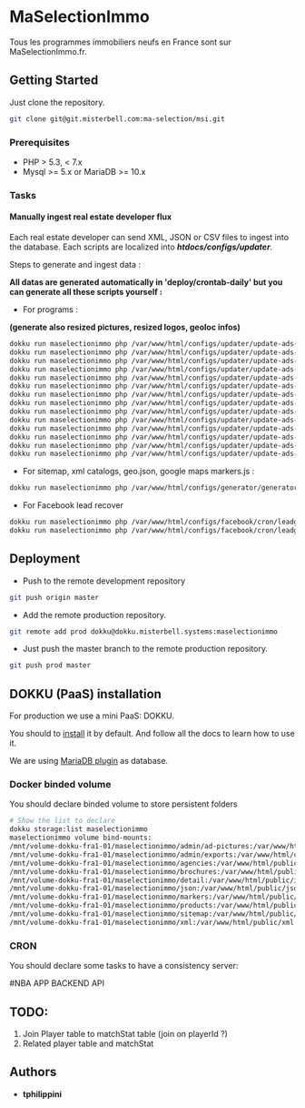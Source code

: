 # MaSelectionImmo

Tous les programmes immobiliers neufs en France sont sur MaSelectionImmo.fr.

## Getting Started

Just clone the repository.

```sh
git clone git@git.misterbell.com:ma-selection/msi.git
```

### Prerequisites

* PHP > 5.3, < 7.x
* Mysql >= 5.x or MariaDB >= 10.x

### Tasks

#### Manually ingest real estate developer flux

Each real estate developer can send XML, JSON or CSV files to ingest into the
database. Each scripts are localized into **_htdocs/configs/updater_**.

Steps to generate and ingest data :

**All datas are generated automatically in 'deploy/crontab-daily' but you can
generate all these scripts yourself :**

* For programs :

**(generate also resized pictures, resized logos, geoloc infos)**

```sh
dokku run maselectionimmo php /var/www/html/configs/updater/update-ads-nexity.php PROD
dokku run maselectionimmo php /var/www/html/configs/updater/update-ads-bi.php PROD
dokku run maselectionimmo php /var/www/html/configs/updater/update-ads-pichet.php PROD
dokku run maselectionimmo php /var/www/html/configs/updater/update-ads-resideetudes.php PROD
dokku run maselectionimmo php /var/www/html/configs/updater/update-ads-cogedim.php PROD
dokku run maselectionimmo php /var/www/html/configs/updater/update-ads-emerige.php PROD
dokku run maselectionimmo php /var/www/html/configs/updater/update-ads-capelli.php PROD
dokku run maselectionimmo php /var/www/html/configs/updater/update-ads-lnc.php PROD
dokku run maselectionimmo php /var/www/html/configs/updater/update-ads-mki.php PROD
dokku run maselectionimmo php /var/www/html/configs/updater/update-ads-kaufmanbroad.php PROD
dokku run maselectionimmo php /var/www/html/configs/updater/update-ads-urbis.php PROD
dokku run maselectionimmo php /var/www/html/configs/updater/update-ads-copra.php PROD
dokku run maselectionimmo php /var/www/html/configs/updater/update-ads-archepromotion.php PROD
dokku run maselectionimmo php /var/www/html/configs/updater/update-ads-foncim.php PROD
```

* For sitemap, xml catalogs, geo.json, google maps markers.js :

```sh
dokku run maselectionimmo php /var/www/html/configs/generator/generator-global.php PROD
```

* For Facebook lead recover

```sh
dokku run maselectionimmo php /var/www/html/configs/facebook/cron/leadgen.php from='2017-12-05' PROD #or
dokku run maselectionimmo php /var/www/html/configs/facebook/cron/leadgen.php from='2017-12-02' to='2017-12-03' PROD
```

## Deployment

* Push to the remote development repository

```sh
git push origin master
```

* Add the remote production repository.

```sh
git remote add prod dokku@dokku.misterbell.systems:maselectionimmo
```

* Just push the master branch to the remote production repository.

```sh
git push prod master
```

## DOKKU (PaaS) installation

For production we use a mini PaaS: DOKKU.

You should to
[install](http://dokku.viewdocs.io/dokku/getting-started/installation/) it by
default. And follow all the docs to learn how to use it.

We are using [MariaDB plugin](https://github.com/dokku/dokku-mariadb) as
database.

### Docker binded volume

You should declare binded volume to store persistent folders

```sh
# Show the list to declare
dokku storage:list maselectionimmo
maselectionimmo volume bind-mounts:
/mnt/volume-dokku-fra1-01/maselectionimmo/admin/ad-pictures:/var/www/html/configs/admin/ad-pictures
/mnt/volume-dokku-fra1-01/maselectionimmo/admin/exports:/var/www/html/configs/admin/exports
/mnt/volume-dokku-fra1-01/maselectionimmo/agencies:/var/www/html/public/images/agencies
/mnt/volume-dokku-fra1-01/maselectionimmo/brochures:/var/www/html/public/brochures
/mnt/volume-dokku-fra1-01/maselectionimmo/detail:/var/www/html/public/images/detail
/mnt/volume-dokku-fra1-01/maselectionimmo/json:/var/www/html/public/json
/mnt/volume-dokku-fra1-01/maselectionimmo/markers:/var/www/html/public/js/markers
/mnt/volume-dokku-fra1-01/maselectionimmo/products:/var/www/html/public/images/products
/mnt/volume-dokku-fra1-01/maselectionimmo/sitemap:/var/www/html/public/sitemap
/mnt/volume-dokku-fra1-01/maselectionimmo/xml:/var/www/html/public/xml
```

### CRON

You should declare some tasks to have a consistency server:

#NBA APP BACKEND API

## TODO:
1. Join Player table to matchStat table (join on playerId ?)
2. Related player table and matchStat

## Authors
* **tphilippini**
